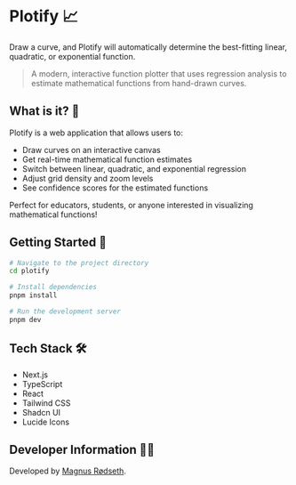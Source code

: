 # Plotify 📈

Draw a curve, and Plotify will automatically determine the best-fitting linear, quadratic, or exponential function.

> A modern, interactive function plotter that uses regression analysis to estimate mathematical functions from hand-drawn curves.

## What is it? 🤔

Plotify is a web application that allows users to:

- Draw curves on an interactive canvas
- Get real-time mathematical function estimates
- Switch between linear, quadratic, and exponential regression
- Adjust grid density and zoom levels
- See confidence scores for the estimated functions

Perfect for educators, students, or anyone interested in visualizing mathematical functions!

## Getting Started 🚀

```sh
# Navigate to the project directory
cd plotify

# Install dependencies
pnpm install

# Run the development server
pnpm dev
```

## Tech Stack 🛠️

- Next.js
- TypeScript
- React
- Tailwind CSS
- Shadcn UI
- Lucide Icons

## Developer Information 🧑‍💻

Developed by [Magnus Rødseth](https://github.com/magnusrodseth).

